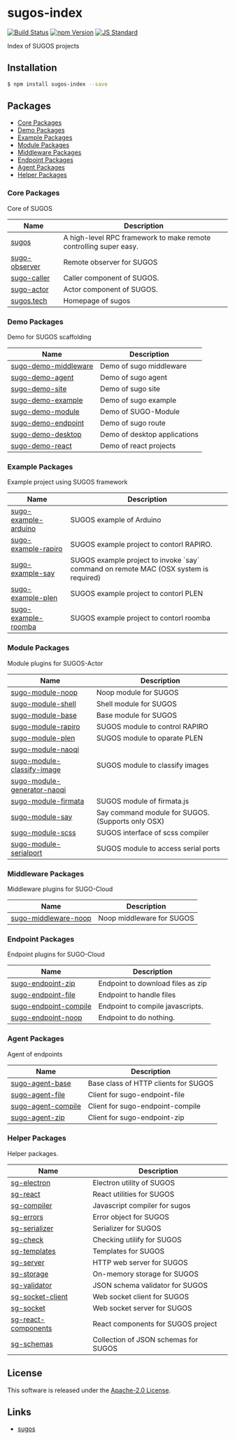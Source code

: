 sugos-index
==========

<!---
This file is generated by ape-tmpl. Do not update manually.
--->

<!-- Badge Start -->
<a name="badges"></a>

[![Build Status][bd_travis_com_shield_url]][bd_travis_com_url]
[![npm Version][bd_npm_shield_url]][bd_npm_url]
[![JS Standard][bd_standard_shield_url]][bd_standard_url]

[bd_repo_url]: https://github.com/realglobe-Inc/sugos-index
[bd_travis_url]: http://travis-ci.org/realglobe-Inc/sugos-index
[bd_travis_shield_url]: http://img.shields.io/travis/realglobe-Inc/sugos-index.svg?style=flat
[bd_travis_com_url]: http://travis-ci.com/realglobe-Inc/sugos-index
[bd_travis_com_shield_url]: https://api.travis-ci.com/realglobe-Inc/sugos-index.svg?token=aeFzCpBZebyaRijpCFmm
[bd_license_url]: https://github.com/realglobe-Inc/sugos-index/blob/master/LICENSE
[bd_codeclimate_url]: http://codeclimate.com/github/realglobe-Inc/sugos-index
[bd_codeclimate_shield_url]: http://img.shields.io/codeclimate/github/realglobe-Inc/sugos-index.svg?style=flat
[bd_codeclimate_coverage_shield_url]: http://img.shields.io/codeclimate/coverage/github/realglobe-Inc/sugos-index.svg?style=flat
[bd_gemnasium_url]: https://gemnasium.com/realglobe-Inc/sugos-index
[bd_gemnasium_shield_url]: https://gemnasium.com/realglobe-Inc/sugos-index.svg
[bd_npm_url]: http://www.npmjs.org/package/sugos-index
[bd_npm_shield_url]: http://img.shields.io/npm/v/sugos-index.svg?style=flat
[bd_standard_url]: http://standardjs.com/
[bd_standard_shield_url]: https://img.shields.io/badge/code%20style-standard-brightgreen.svg

<!-- Badge End -->


<!-- Description Start -->
<a name="description"></a>

Index of SUGOS projects

<!-- Description End -->


<!-- Overview Start -->
<a name="overview"></a>



<!-- Overview End -->


<!-- Sections Start -->
<a name="sections"></a>

<!-- Section from "doc/guides/01.Installation.md.hbs" Start -->

<a name="section-doc-guides-01-installation-md"></a>

Installation
-----

```bash
$ npm install sugos-index --save
```


<!-- Section from "doc/guides/01.Installation.md.hbs" End -->

<!-- Section from "doc/guides/02.Packages.md.hbs" Start -->

<a name="section-doc-guides-02-packages-md"></a>

Packages
---------

+ [Core Packages](#package-group-Core)
+ [Demo Packages](#package-group-Demo)
+ [Example Packages](#package-group-Example)
+ [Module Packages](#package-group-Module)
+ [Middleware Packages](#package-group-Middleware)
+ [Endpoint Packages](#package-group-Endpoint)
+ [Agent Packages](#package-group-Agent)
+ [Helper Packages](#package-group-Helper)


<a name="package-group-Core"/>

### Core Packages

Core of SUGOS

| Name | Description |
| ---- | ----------- |
| [sugos](https://github.com/realglobe-Inc/sugos) | A high-level RPC framework to make remote controlling super easy. |
| [sugo-observer](https://github.com/realglobe-Inc/sugo-observer) | Remote observer for SUGOS |
| [sugo-caller](https://github.com/realglobe-Inc/sugo-caller) | Caller component of SUGOS. |
| [sugo-actor](https://github.com/realglobe-Inc/sugo-actor) | Actor component of SUGOS. |
| [sugos.tech](https://github.com/realglobe-Inc/sugos.tech) | Homepage of sugos |
<a name="package-group-Demo"/>

### Demo Packages

Demo for SUGOS scaffolding

| Name | Description |
| ---- | ----------- |
| [sugo-demo-middleware](https://github.com/realglobe-Inc/sugo-demo-middleware) | Demo of sugo middleware |
| [sugo-demo-agent](https://github.com/realglobe-Inc/sugo-demo-agent) | Demo of sugo agent |
| [sugo-demo-site](https://github.com/realglobe-Inc/sugo-demo-site) | Demo of sugo site |
| [sugo-demo-example](https://github.com/realglobe-Inc/sugo-demo-example) | Demo of sugo example |
| [sugo-demo-module](https://github.com/realglobe-Inc/sugo-demo-module) | Demo of SUGO-Module |
| [sugo-demo-endpoint](https://github.com/realglobe-Inc/sugo-demo-endpoint) | Demo of sugo route |
| [sugo-demo-desktop](https://github.com/realglobe-Inc/sugo-demo-desktop) | Demo of desktop applications |
| [sugo-demo-react](https://github.com/realglobe-Inc/sugo-demo-react) | Demo of react projects |
<a name="package-group-Example"/>

### Example Packages

Example project using SUGOS framework

| Name | Description |
| ---- | ----------- |
| [sugo-example-arduino](https://github.com/realglobe-Inc/sugo-example-arduino) | SUGOS example of Arduino |
| [sugo-example-rapiro](https://github.com/realglobe-Inc/sugo-example-rapiro) | SUGOS example project to contorl RAPIRO. |
| [sugo-example-say](https://github.com/realglobe-Inc/sugo-example-say) | SUGOS example project to invoke &#x60;say&#x60; command on remote MAC (OSX system is required) |
| [sugo-example-plen](https://github.com/realglobe-Inc/sugo-example-plen) | SUGOS example project to contorl PLEN |
| [sugo-example-roomba](https://github.com/realglobe-Inc/sugo-example-roomba) | SUGOS example project to contorl roomba |
<a name="package-group-Module"/>

### Module Packages

Module plugins for SUGOS-Actor

| Name | Description |
| ---- | ----------- |
| [sugo-module-noop](https://github.com/realglobe-Inc/sugo-module-noop) | Noop module for SUGOS |
| [sugo-module-shell](https://github.com/realglobe-Inc/sugo-module-shell) | Shell module for SUGOS |
| [sugo-module-base](https://github.com/realglobe-Inc/sugo-module-base) | Base module for SUGOS |
| [sugo-module-rapiro](https://github.com/realglobe-Inc/sugo-module-rapiro) | SUGOS module to control RAPIRO |
| [sugo-module-plen](https://github.com/realglobe-Inc/sugo-module-plen) | SUGOS module to oparate PLEN |
| [sugo-module-naoqi](https://github.com/realglobe-Inc/sugo-module-naoqi) |  |
| [sugo-module-classify-image](https://github.com/realglobe-Inc/sugo-module-classify-image) | SUGOS module to classify images |
| [sugo-module-generator-naoqi](https://github.com/realglobe-Inc/sugo-module-generator-naoqi) |  |
| [sugo-module-firmata](https://github.com/realglobe-Inc/sugo-module-firmata) | SUGOS module of firmata.js |
| [sugo-module-say](https://github.com/realglobe-Inc/sugo-module-say) | Say command module for SUGOS. (Supports only OSX) |
| [sugo-module-scss](https://github.com/realglobe-Inc/sugo-module-scss) | SUGOS interface of scss compiler |
| [sugo-module-serialport](https://github.com/realglobe-Inc/sugo-module-serialport) | SUGOS module to access serial ports |
<a name="package-group-Middleware"/>

### Middleware Packages

Middleware plugins for SUGO-Cloud

| Name | Description |
| ---- | ----------- |
| [sugo-middleware-noop](https://github.com/realglobe-Inc/sugo-middleware-noop) | Noop middleware for SUGOS |
<a name="package-group-Endpoint"/>

### Endpoint Packages

Endpoint plugins for SUGO-Cloud

| Name | Description |
| ---- | ----------- |
| [sugo-endpoint-zip](https://github.com/realglobe-Inc/sugo-endpoint-zip) | Endpoint to download files as zip |
| [sugo-endpoint-file](https://github.com/realglobe-Inc/sugo-endpoint-file) | Endpoint to handle files |
| [sugo-endpoint-compile](https://github.com/realglobe-Inc/sugo-endpoint-compile) | Endpoint to compile javascripts. |
| [sugo-endpoint-noop](https://github.com/realglobe-Inc/sugo-endpoint-noop) | Endpoint to do nothing. |
<a name="package-group-Agent"/>

### Agent Packages

Agent of endpoints

| Name | Description |
| ---- | ----------- |
| [sugo-agent-base](https://github.com/realglobe-Inc/sugo-agent-base) | Base class of HTTP clients for SUGOS |
| [sugo-agent-file](https://github.com/realglobe-Inc/sugo-agent-file) | Client for sugo-endpoint-file |
| [sugo-agent-compile](https://github.com/realglobe-Inc/sugo-agent-compile) | Client for sugo-endpoint-compile |
| [sugo-agent-zip](https://github.com/realglobe-Inc/sugo-agent-zip) | Client for sugo-endpoint-zip |
<a name="package-group-Helper"/>

### Helper Packages

Helper packages.

| Name | Description |
| ---- | ----------- |
| [sg-electron](https://github.com/realglobe-Inc/sg-electron) | Electron utility of SUGOS |
| [sg-react](https://github.com/realglobe-Inc/sg-react) | React utilities for SUGOS |
| [sg-compiler](https://github.com/realglobe-Inc/sg-compiler) | Javascript compiler for sugos |
| [sg-errors](https://github.com/realglobe-Inc/sg-errors) | Error object for SUGOS |
| [sg-serializer](https://github.com/realglobe-Inc/sg-serializer) | Serializer for SUGOS |
| [sg-check](https://github.com/realglobe-Inc/sg-check) | Checking utilify for SUGOS |
| [sg-templates](https://github.com/realglobe-Inc/sg-templates) | Templates for SUGOS |
| [sg-server](https://github.com/realglobe-Inc/sg-server) | HTTP web server for SUGOS |
| [sg-storage](https://github.com/realglobe-Inc/sg-storage) | On-memory storage for SUGOS |
| [sg-validator](https://github.com/realglobe-Inc/sg-validator) | JSON schema validator for SUGOS |
| [sg-socket-client](https://github.com/realglobe-Inc/sg-socket-client) | Web socket client for SUGOS |
| [sg-socket](https://github.com/realglobe-Inc/sg-socket) | Web socket server for SUGOS |
| [sg-react-components](https://github.com/realglobe-Inc/sg-react-components) | React components for SUGOS project |
| [sg-schemas](https://github.com/realglobe-Inc/sg-schemas) | Collection of JSON schemas for SUGOS |



<!-- Section from "doc/guides/02.Packages.md.hbs" End -->


<!-- Sections Start -->


<!-- LICENSE Start -->
<a name="license"></a>

License
-------
This software is released under the [Apache-2.0 License](https://github.com/realglobe-Inc/sugos-index/blob/master/LICENSE).

<!-- LICENSE End -->


<!-- Links Start -->
<a name="links"></a>

Links
------

+ [sugos][sugos_url]

[sugos_url]: https://github.com/realglobe-Inc/sugos

<!-- Links End -->

